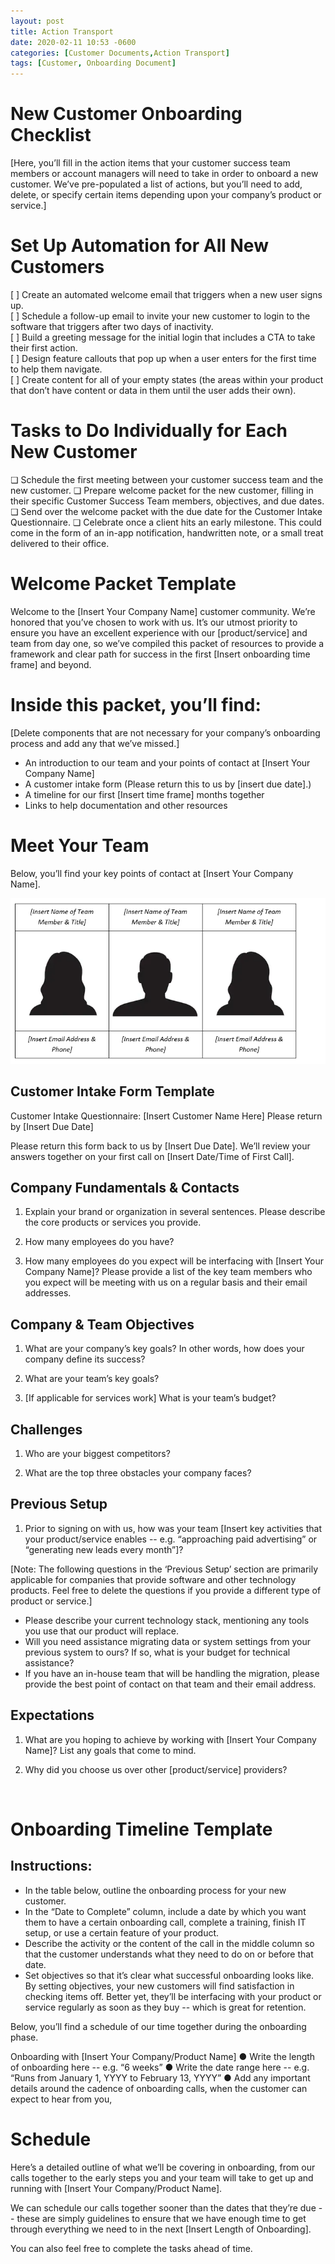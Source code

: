 ```yaml
---
layout: post
title: Action Transport
date: 2020-02-11 10:53 -0600
categories: [Customer Documents,Action Transport]
tags: [Customer, Onboarding Document]
---
```

# New Customer Onboarding Checklist

[Here, you’ll fill in the action items that your customer success team members or account managers will need to take in order to onboard a new customer. We’ve pre-populated a list of actions, but you’ll need to add, delete, or specify certain items depending upon your company’s product or service.]

# Set Up Automation for All New Customers

[ ]	Create an automated welcome email that triggers when a new user signs up.  
[ ]	Schedule a follow-up email to invite your new customer to login to the software that triggers after two days of inactivity.  
[ ]	Build a greeting message for the initial login that includes a CTA to take their first action.  
[ ]	Design feature callouts that pop up when a user enters for the first time to help them navigate.  
[ ]	Create content for all of your empty states (the areas within your product that don’t have content or data in them until the user adds their own).  

# Tasks to Do Individually for Each New Customer

❏	Schedule the first meeting between your customer success team and the new customer.
❏	Prepare welcome packet for the new customer, filling in their specific Customer Success Team members, objectives, and due dates.
❏	Send over the welcome packet with the due date for the Customer Intake Questionnaire.
❏	Celebrate once a client hits an early milestone. This could come in the form of an in-app notification, handwritten note, or a small treat delivered to their office.

# Welcome Packet Template  

Welcome to the [Insert Your Company Name] customer community. We’re honored that you’ve chosen to work with us. It’s our utmost priority to ensure you have an excellent experience with our [product/service] and team from day one, so we’ve compiled this packet of resources to provide a framework and clear path for success in the first [Insert onboarding time frame] and beyond.

# Inside this packet, you’ll find:

[Delete components that are not necessary for your company’s onboarding process and add any that we’ve missed.]

-	An introduction to our team and your points of contact at [Insert Your Company Name]
-	A customer intake form (Please return this to us by [insert due date].)
-	A timeline for our first [Insert time frame] months together
-	Links to help documentation and other resources


# Meet Your Team

Below, you’ll find your key points of contact at [Insert Your Company Name].

![](/assets/img/sample/Team.png)

## Customer Intake Form Template

Customer Intake Questionnaire: [Insert Customer Name Here]
Please return by [Insert Due Date]

Please return this form back to us by [Insert Due Date]. We’ll review your answers together on your first call on [Insert Date/Time of First Call].

## Company Fundamentals & Contacts

1.	Explain your brand or organization in several sentences. Please describe the core products or services you provide.

2.	How many employees do you have?

3.	How many employees do you expect will be interfacing with [Insert Your Company Name]? Please provide a list of the key team members who you expect will be meeting with us on a regular basis and their email addresses.

## Company & Team Objectives

1.	What are your company’s key goals? In other words, how does your company define its success?

2.	What are your team’s key goals?

3.	[If applicable for services work] What is your team’s budget?

## Challenges

1.	Who are your biggest competitors?

2.	What are the top three obstacles your company faces?

## Previous Setup

1.	Prior to signing on with us, how was your team [Insert key activities that your product/service enables -- e.g. “approaching paid advertising” or “generating new leads every month”]?

[Note: The following questions in the ‘Previous Setup’ section are primarily applicable for companies that provide software and other technology products. Feel free to delete the questions if you provide a different type of product or service.]

-	Please describe your current technology stack, mentioning any tools you use that our product will replace.
-	Will you need assistance migrating data or system settings from your previous system to ours? If so, what is your budget for technical assistance?
-	If you have an in-house team that will be handling the migration, please provide the best point of contact on that team and their email address.

## Expectations

1.	What are you hoping to achieve by working with [Insert Your Company Name]? List any goals that come to mind.

2.	Why did you choose us over other [product/service] providers?



 
# Onboarding Timeline Template

## Instructions: 
- 	In the table below, outline the onboarding process for your new customer. 
- 	In the “Date to Complete” column, include a date by which you want them to have a certain onboarding call, complete a training, finish IT setup, or use a certain feature of your product.
- 	Describe the activity or the content of the call in the middle column so that the customer understands what they need to do on or before that date.
- 	Set objectives so that it’s clear what successful onboarding looks like. By setting objectives, your new customers will find satisfaction in checking items off. Better yet, they’ll be interfacing with your product or service regularly as soon as they buy -- which is great for retention. 

Below, you’ll find a schedule of our time together during the onboarding phase.

Onboarding with [Insert Your Company/Product Name] 
●	Write the length of onboarding here -- e.g. “6 weeks”
●	Write the date range here -- e.g. “Runs from January 1, YYYY to February 13, YYYY”
●	Add any important details around the cadence of onboarding calls, when the customer can expect to hear from you, 

# Schedule

Here’s a detailed outline of what we’ll be covering in onboarding, from our calls together to the early steps you and your team will take to get up and running with [Insert Your Company/Product Name].

We can schedule our calls together sooner than the dates that they’re due -- these are simply guidelines to ensure that we have enough time to get through everything we need to in the next [Insert Length of Onboarding]. 

You can also feel free to complete the tasks ahead of time.

